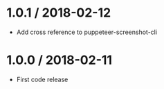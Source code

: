 
1.0.1 / 2018-02-12
==================

  * Add cross reference to puppeteer-screenshot-cli

1.0.0 / 2018-02-11
==================

  * First code release
